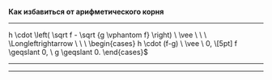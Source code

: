 **Как избавиться от арифметического корня**

--- ---

h \cdot \left( \sqrt f - \sqrt {g \vphantom f} \right) \ \vee \ \ \ \Longleftrightarrow \ \ \ \begin{cases} h \cdot (f-g) \ \vee \ 0, \\[5pt] f \geqslant 0, \ g \geqslant 0. \end{cases}$

--- ---
--- ---
